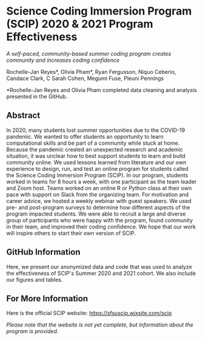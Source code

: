 # Science Coding Immersion Program (SCIP) 2020 & 2021 Program Effectiveness
*A self-paced, community-based summer coding program creates community and increases coding confidence*

Rochelle-Jan Reyes*, Olivia Pham*, Ryan Fergusson, Niquo Ceberio, Candace Clark, C Sarah Cohen, Megumi Fuse, Pleuni Pennings

*Rochelle-Jan Reyes and Olivia Pham completed data cleaning and analysis presented in the GitHub.

## Abstract

In 2020, many students lost summer opportunities due to the COVID-19 pandemic. We wanted to offer students an opportunity to learn computational skills and be part of a community while stuck at home. Because the pandemic created an unexpected research and academic situation, it was unclear how to best support students to learn and build community online. We used lessons learned from literature and our own experience to design, run, and test an online program for students called the Science Coding Immersion Program (SCIP). In our program, students worked in teams for 8 hours a week, with one participant as the team leader and Zoom host. Teams worked on an online R or Python class at their own pace with support on Slack from the organizing team. For motivation and career advice, we hosted a weekly webinar with guest speakers. We used pre- and post-program surveys to determine how different aspects of the program impacted students. We were able to recruit a large and diverse group of participants who were happy with the program, found community in their team, and improved their coding confidence. We hope that our work will inspire others to start their own version of SCIP.

## GitHub Information

Here, we present our anonymized data and code that was used to analyze the effectiveness of SCIP's Summer 2020 and 2021 cohort. We also include our figures and tables.

## For More Information

Here is the official SCIP website: https://sfsuscip.wixsite.com/scip

*Please note that the website is not yet complete, but information about the program is provided.*

